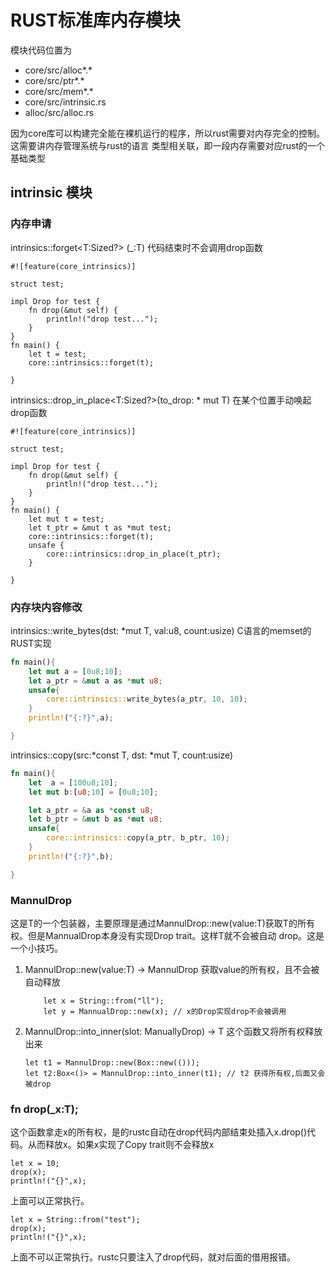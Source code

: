 # RUST标准库内存模块
模块代码位置为 
- core/src/alloc*.*
- core/src/ptr*.*
- core/src/mem*.*
- core/src/intrinsic.rs
- alloc/src/alloc.rs

因为core库可以构建完全能在裸机运行的程序，所以rust需要对内存完全的控制。这需要讲内存管理系统与rust的语言
类型相关联，即一段内存需要对应rust的一个基础类型

## intrinsic 模块
### 内存申请
intrinsics::forget<T:Sized?> (_:T) 代码结束时不会调用drop函数
```RUST{.line-numbers}
#![feature(core_intrinsics)]

struct test;

impl Drop for test {
    fn drop(&mut self) {
        println!("drop test...");
    }
}
fn main() {
    let t = test;
    core::intrinsics::forget(t);
    
}

```

intrinsics::drop_in_place<T:Sized?>(to_drop: * mut T) 在某个位置手动唤起drop函数
```rust{.line-numbers}
#![feature(core_intrinsics)]

struct test;

impl Drop for test {
    fn drop(&mut self) {
        println!("drop test...");
    }
}
fn main() {
    let mut t = test;
    let t_ptr = &mut t as *mut test;
    core::intrinsics::forget(t);
    unsafe {
        core::intrinsics::drop_in_place(t_ptr);
    }
    
}

```

### 内存块内容修改
intrinsics::write_bytes(dst: *mut T, val:u8, count:usize) C语言的memset的RUST实现
```rust
fn main(){
    let mut a = [0u8;10];
    let a_ptr = &mut a as *mut u8;
    unsafe{
        core::intrinsics::write_bytes(a_ptr, 10, 10);
    }
    println!("{:?}",a);

}
```

intrinsics::copy<T>(src:*const T, dst: *mut T, count:usize) 
```rust
fn main(){
    let  a = [100u8;10];
    let mut b:[u8;10] = [0u8;10];

    let a_ptr = &a as *const u8;
    let b_ptr = &mut b as *mut u8;
    unsafe{
        core::intrinsics::copy(a_ptr, b_ptr, 10);
    }
    println!("{:?}",b);

}
```
### MannulDrop<T>
这是T的一个包装器，主要原理是通过MannulDrop::new(value:T)获取T的所有权。但是MannualDrop本身没有实现Drop trait。这样T就不会被自动
drop。这是一个小技巧。
1. MannulDrop::new(value:T) -> MannulDrop<T> 获取value的所有权，且不会被自动释放
    ```
        let x = String::from("ll");
        let y = MannualDrop::new(x); // x的Drop实现drop不会被调用

    ```
2. MannulDrop::into_inner(slot: ManuallyDrop<T>) -> T
    这个函数又将所有权释放出来
    ```
    let t1 = MannulDrop::new(Box::new(()));
    let t2:Box<()> = MannulDrop::into_inner(t1); // t2 获得所有权,后面又会被drop
    ```


### fn drop<T>(_x:T);
这个函数拿走x的所有权，是的rustc自动在drop代码内部结束处插入x.drop()代码。从而释放x。如果x实现了Copy trait则不会释放x
```
let x = 10;
drop(x);
println!("{}",x);
```
上面可以正常执行。
```
let x = String::from("test");
drop(x);
println!("{}",x);
```
上面不可以正常执行。rustc只要注入了drop代码，就对后面的借用报错。
